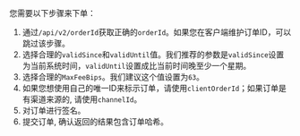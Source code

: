
您需要以下步骤来下单：

1. 通过`/api/v2/orderId`获取正确的`orderId`。如果您在客户端维护订单ID，可以跳过该步骤。
1. 选择合理的`validSince`和`validUntil`值。我们推荐的参数是`validSince`设置为当前系统时间，`validUntil`设置成比当前时间晚至少一个星期。
1. 选择合理的`MaxFeeBips`。我们建议这个值设置为`63`。
1. 如果您想使用自己的唯一ID来标示订单，请使用`clientOrderId`；如果订单是有渠道来源的, 请使用`channelId`。
1. 对订单进行签名。
1. 提交订单, 确认返回的结果包含订单哈希。